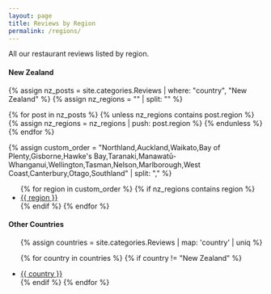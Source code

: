 ```yaml
---
layout: page
title: Reviews by Region
permalink: /regions/
---
```

All our restaurant reviews listed by region.

<h4>New Zealand</h4>

{% assign nz_posts = site.categories.Reviews | where: "country", "New Zealand" %}
{% assign nz_regions = "" | split: "" %}

{% for post in nz_posts %}
  {% unless nz_regions contains post.region %}
    {% assign nz_regions = nz_regions | push: post.region %}
  {% endunless %}
{% endfor %}

{% assign custom_order = "Northland,Auckland,Waikato,Bay of Plenty,Gisborne,Hawke's Bay,Taranaki,Manawatū-Whanganui,Wellington,Tasman,Nelson,Marlborough,West Coast,Canterbury,Otago,Southland" | split: "," %}

<ul>
  {% for region in custom_order %}
    {% if nz_regions contains region %}
      <li>
        <a href="/country/new-zealand/{{ region | downcase | replace: ' ', '-' }}/">
            {{ region }}
        </a>
      </li>
    {% endif %}
  {% endfor %}
</ul>


<h4>Other Countries</h4>

<ul>
  {% assign countries = site.categories.Reviews | map: 'country' | uniq %}
  
  {% for country in countries %}
    {% if country != "New Zealand" %}
      <li>
        <a href="/country/{{ country | downcase | replace: ' ', '-' }}/">
            {{ country }}
        </a>
      </li>
    {% endif %}
  {% endfor %}
</ul>